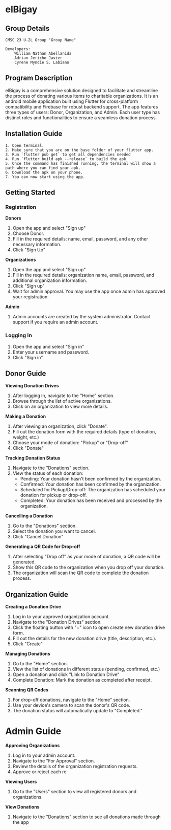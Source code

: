 # elBigay

## Group Details

    CMSC 23 U-2L Group "Group Name"

    Developers:
        William Nathan Abellanida
        Adrian Jericho Javier
        Cyrene Myndie S. Labiano

## Program Description

elBigay is a comprehensive solution designed to facilitate and streamline the process of donating various items to charitable organizations. It is an android mobile application built using Flutter for cross-platform compatibility and Firebase for robust backend support. The app features three types of users: Donor, Organization, and Admin. Each user type has distinct roles and functionalities to ensure a seamless donation process.

## Installation Guide

    1. Open terminal.
    2. Make sure that you are on the base folder of your flutter app.
    3. Run `flutter pub get` to get all dependencies needed
    4. Run `flutter build apk --release` to build the apk
    5. Once the command has finished running, the terminal will show a path where you can find your apk.
    6. Download the apk on your phone.
    7. You can now start using the app.

## Getting Started

### Registration

**Donors**

1. Open the app and select "Sign up"
2. Choose Donor.
3. Fill in the required details: name, email, password, and any other necessary information.
4. Click "Sign Up"

**Organizations**

1. Open the app and select "Sign up"
2. Fill in the required details: organization name, email, password, and additional organization information.
3. Click "Sign up"
4. Wait for admin approval. You may use the app once admin has approved your registration.

**Admin**

1. Admin accounts are created by the system administrator. Contact support if you require an admin account.

### Logging In

1. Open the app and select "Sign in"
2. Enter your username and password.
3. Click "Sign in"

## Donor Guide

**Viewing Donation Drives**

1. After logging in, navigate to the "Home" section.
2. Browse through the list of active organizations.
3. Click on an organization to view more details.

**Making a Donation**

1. After viewing an organization, click "Donate".
2. Fill out the donation form with the required details (type of donation, weight, etc.)
3. Choose your mode of donation: "Pickup" or "Drop-off"
4. Click "Donate"

**Tracking Donation Status**

1. Navigate to the "Donations" section.
2. View the status of each donation:
   - Pending: Your donation hasn't been confirmed by the organization.
   - Confirmed: Your donation has been confirmed by the organization.
   - Scheduled for Pickup/Drop-off: The organization has scheduled your donation for pickup or drop-off.
   - Completed: Your donation has been received and processed by the organization.

**Cancelling a Donation**

1. Go to the "Donations" section.
2. Select the donation you want to cancel.
3. Click "Cancel Donation"

**Generating a QR Code for Drop-off**

1. After selecting "Drop off" as your mode of donation, a QR code will be generated.
2. Show this QR code to the organization when you drop off your donation.
3. The organization will scan the QR code to complete the donation process.

## Organization Guide

**Creating a Donation Drive**

1. Log in to your approved organization account.
2. Navigate to the "Donation Drives" section.
3. Click the floating button with "+" icon to open create new donation drive form.
4. Fill out the details for the new donation drive (title, description, etc.).
5. Click "Create"

**Managing Donations**

1. Go to the "Home" section.
2. View the list of donations in different status (pending, confirmed, etc.)
3. Open a donation and click "Link to Donation Drive"
4. Complete Donation: Mark the donation as completed after receipt.

**Scanning QR Codes**

1. For drop-off donations, navigate to the "Home" section.
2. Use your device's camera to scan the donor's QR code.
3. The donation status will automatically update to "Completed."

# Admin Guide

**Approving Organizations**

1. Log in to your admin account.
2. Navigate to the "For Approval" section.
3. Review the details of the organization registration requests.
4. Approve or reject each re

**Viewing Users**

1. Go to the "Users" section to view all registered donors and organizations.

**View Donations**

1. Navigate to the "Donations" section to see all donations made through the app
